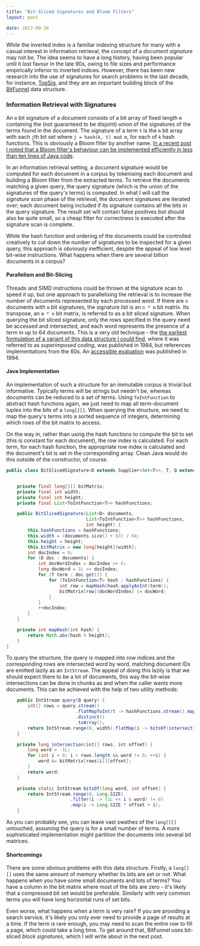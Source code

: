 ```yaml
---
title: "Bit-Sliced Signatures and Bloom Filters"
layout: post

date: 2017-09-26
---
```


While the inverted index is a familiar indexing structure for many with a casual interest in information retrieval, the concept of a <em>document signature</em> may not be. The idea seems to have a long history, having been popular until it lost favour in the late 90s, owing to file sizes and performance empirically inferior to inverted indices. However, there has been new research into the use of signatures for search problems in the last decade, for instance, <a href="https://arxiv.org/pdf/1204.5373.pdf" target="_blank">TopSig</a>, and they are an important building block of the <a href="https://danluu.com/bitfunnel-sigir.pdf" target="_blank">BitFunnel</a> data structure. 

<h3>Information Retrieval with Signatures</h3>

An `m` bit signature of a document consists of a bit array of fixed length `m` containing the (not guaranteed to be disjoint) union of the signatures of the terms found in the document. The signature of a term `t` is the `m` bit array with each `j`th bit set where `j = hash(k, t) mod m`, for each of `k` hash functions. This is obviously a Bloom filter by another name. <a href="https://richardstartin.github.io/posts/building-a-bloom-filter-from-scratch/" target="_blank">In a recent post I noted that a Bloom filter's behaviour can be implemented efficiently in less than ten lines of Java code</a>.

In an information retrieval setting, a document signature would be computed for each document in a corpus by tokenising each document and building a Bloom filter from the extracted terms. To retrieve the documents matching a given query, the query signature (which is the union of the signatures of the query's terms) is computed. In what I will call the <em>signature scan</em> phase of the retrieval, the document signatures are iterated over; each document being included if its signature contains all the bits in the query signature. The result set will contain false positives but should also be quite small, so a cheap filter for correctness is executed after the signature scan is complete. 

While the hash function and ordering of the documents could be controlled creatively to cut down the number of signatures to be inspected for a given query, this approach is obviously inefficient, despite the appeal of low level bit-wise instructions. What happens when there are several billion documents in a corpus?

#### Parallelism and Bit-Slicing

Threads and SIMD instructions could be thrown at the signature scan to speed it up, but one approach to parallelising the retrieval is to increase the number of documents represented by each processed word. If there are `n` documents with `m` bit signatures, the signature list is an `n * m` bit matrix. Its transpose, an `m * n` bit matrix, is referred to as a bit sliced signature. When querying the bit sliced signature, only the rows specified in the query need be accessed and intersected, and each word represents the presence of a term in up to 64 documents. This is a very old technique - the <a href="https://www.researchgate.net/publication/220515739_Signature_Files_An_Access_Method_for_Documents_and_Its_Analytical_Performance_Evaluation" target="_blank">the earliest formulation of a variant of this data structure I could find</a>, where it was referred to as _superimposed coding_, was published in 1984, but references implementations from the 60s. An <a href="http://www.cs.cmu.edu/~christos/PUBLICATIONS.OLDER/edbt94.pdf" target="_blank">accessible evaluation</a> was published in 1994. 

#### Java Implementation

An implementation of such a structure for an immutable corpus is trivial but informative. Typically terms will be strings but needn't be, whereas documents can be reduced to a set of terms. Using `ToIntFunction` to abstract hash functions again, we just need to map all term-document tuples into the bits of a `long[][]`. When querying the structure, we need to map the query's terms into a sorted sequence of integers, determining which rows of the bit matrix to access.

On the way in, rather than using the hash functions to compute the bit to set (this is constant for each document), the row index is calculated. For each term, for each hash function, the appropriate row index is calculated and the document's bit is set in the corresponding array. Clean Java would do this outside of the constructor, of course.

```java
public class BitSlicedSignature<D extends Supplier<Set<T>>, T, Q extends Set<T>> {


    private final long[][] bitMatrix;
    private final int width;
    private final int height;
    private final List<ToIntFunction<T>> hashFunctions;

    public BitSlicedSignature(List<D> documents,
                              List<ToIntFunction<T>> hashFunctions,
                              int height) {
        this.hashFunctions = hashFunctions;
        this.width = (documents.size() + 63) / 64;
        this.height = height;
        this.bitMatrix = new long[height][width];
        int docIndex = 0;
        for (D doc : documents) {
            int docWordIndex = docIndex >> 6;
            long docWord = 1L << docIndex;
            for (T term : doc.get()) {
                for (ToIntFunction<T> hash : hashFunctions) {
                    int row = mapHash(hash.applyAsInt(term));
                    bitMatrix[row][docWordIndex] |= docWord;
                }
            }
            ++docIndex;
        }
    }

    private int mapHash(int hash) {
        return Math.abs(hash % height);
    }
}
```

To query the structure, the query is mapped into row indices and the corresponding rows are intersected word by word, matching document IDs are emitted lazily as an `IntStream`. The appeal of doing this lazily is that we should expect there to be a lot of documents, this way the bit-wise intersections can be done in chunks as and when the caller wants more documents. This can be achieved with the help of two utility methods:

```java
    public IntStream query(Q query) {
        int[] rows = query.stream()
                          .flatMapToInt(t -> hashFunctions.stream().mapToInt(h -> mapHash(h.applyAsInt(t))))
                          .distinct()
                          .toArray();
        return IntStream.range(0, width).flatMap(i -> bitsOf(intersection(rows, i), i));
    }

    private long intersection(int[] rows, int offset) {
        long word = -1L;
        for (int i = 0; i < rows.length && word != 0; ++i) {
            word &= bitMatrix[rows[i]][offset];
        }
        return word;
    }

    private static IntStream bitsOf(long word, int offset) {
        return IntStream.range(0, Long.SIZE)
                        .filter(i -> (1L << i & word) != 0)
                        .map(i -> Long.SIZE * offset + i);
    }
```

As you can probably see, you can leave vast swathes of the `long[][]` untouched, assuming the query is for a small number of terms. A more sophisticated implementation might partition the documents into several bit matrices.

#### Shortcomings

There are some obvious problems with this data structure. Firstly, a `long[][]` uses the same amount of memory whether its bits are set or not. What happens when you have some small documents and lots of terms? You have a column in the bit matrix where most of the bits are zero - it's likely that a compressed bit set would be preferable. Similarly with very common terms you will have long horizontal runs of set bits.

Even worse, what happens when a term is very rare? If you are providing a search service, it's likely you only ever need to provide a page of results at a time. If the term is rare enough, you may need to scan the entire row to fill a page, which could take a long time. To get around that, BitFunnel uses bit-sliced _block signatures_, which I will write about in the next post.
